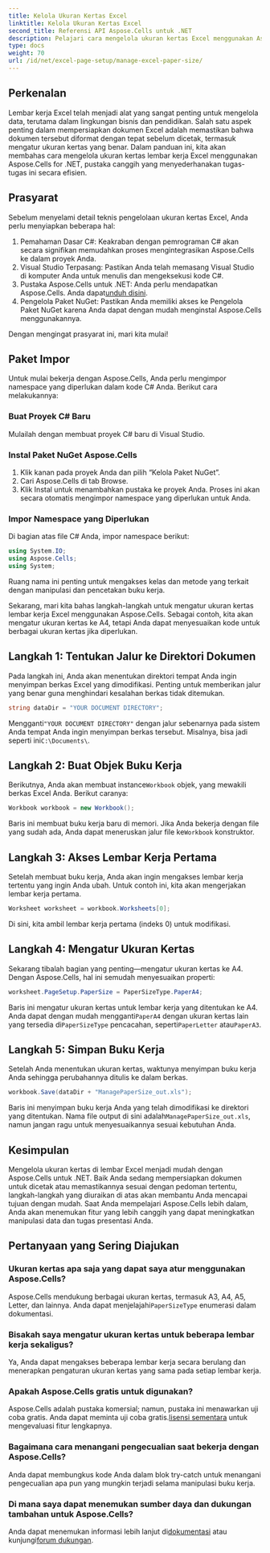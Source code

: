 ```yaml
---
title: Kelola Ukuran Kertas Excel
linktitle: Kelola Ukuran Kertas Excel
second_title: Referensi API Aspose.Cells untuk .NET
description: Pelajari cara mengelola ukuran kertas Excel menggunakan Aspose.Cells untuk .NET. Panduan ini menawarkan petunjuk dan contoh langkah demi langkah untuk integrasi yang lancar.
type: docs
weight: 70
url: /id/net/excel-page-setup/manage-excel-paper-size/
---
```

## Perkenalan

Lembar kerja Excel telah menjadi alat yang sangat penting untuk mengelola data, terutama dalam lingkungan bisnis dan pendidikan. Salah satu aspek penting dalam mempersiapkan dokumen Excel adalah memastikan bahwa dokumen tersebut diformat dengan tepat sebelum dicetak, termasuk mengatur ukuran kertas yang benar. Dalam panduan ini, kita akan membahas cara mengelola ukuran kertas lembar kerja Excel menggunakan Aspose.Cells for .NET, pustaka canggih yang menyederhanakan tugas-tugas ini secara efisien.

## Prasyarat

Sebelum menyelami detail teknis pengelolaan ukuran kertas Excel, Anda perlu menyiapkan beberapa hal:

1. Pemahaman Dasar C#: Keakraban dengan pemrograman C# akan secara signifikan memudahkan proses mengintegrasikan Aspose.Cells ke dalam proyek Anda.
2. Visual Studio Terpasang: Pastikan Anda telah memasang Visual Studio di komputer Anda untuk menulis dan mengeksekusi kode C#.
3. Pustaka Aspose.Cells untuk .NET: Anda perlu mendapatkan Aspose.Cells. Anda dapat[unduh disini](https://releases.aspose.com/cells/net/).
4. Pengelola Paket NuGet: Pastikan Anda memiliki akses ke Pengelola Paket NuGet karena Anda dapat dengan mudah menginstal Aspose.Cells menggunakannya.

Dengan mengingat prasyarat ini, mari kita mulai!

## Paket Impor

Untuk mulai bekerja dengan Aspose.Cells, Anda perlu mengimpor namespace yang diperlukan dalam kode C# Anda. Berikut cara melakukannya:

### Buat Proyek C# Baru

Mulailah dengan membuat proyek C# baru di Visual Studio.

### Instal Paket NuGet Aspose.Cells

1. Klik kanan pada proyek Anda dan pilih “Kelola Paket NuGet”.
2. Cari Aspose.Cells di tab Browse.
3. Klik Instal untuk menambahkan pustaka ke proyek Anda. Proses ini akan secara otomatis mengimpor namespace yang diperlukan untuk Anda.

### Impor Namespace yang Diperlukan

Di bagian atas file C# Anda, impor namespace berikut:

```csharp
using System.IO;
using Aspose.Cells;
using System;
```

Ruang nama ini penting untuk mengakses kelas dan metode yang terkait dengan manipulasi dan pencetakan buku kerja.

Sekarang, mari kita bahas langkah-langkah untuk mengatur ukuran kertas lembar kerja Excel menggunakan Aspose.Cells. Sebagai contoh, kita akan mengatur ukuran kertas ke A4, tetapi Anda dapat menyesuaikan kode untuk berbagai ukuran kertas jika diperlukan.

## Langkah 1: Tentukan Jalur ke Direktori Dokumen

Pada langkah ini, Anda akan menentukan direktori tempat Anda ingin menyimpan berkas Excel yang dimodifikasi. Penting untuk memberikan jalur yang benar guna menghindari kesalahan berkas tidak ditemukan.

```csharp
string dataDir = "YOUR DOCUMENT DIRECTORY";
```

 Mengganti`"YOUR DOCUMENT DIRECTORY"` dengan jalur sebenarnya pada sistem Anda tempat Anda ingin menyimpan berkas tersebut. Misalnya, bisa jadi seperti ini`C:\Documents\`.

## Langkah 2: Buat Objek Buku Kerja

 Berikutnya, Anda akan membuat instance`Workbook` objek, yang mewakili berkas Excel Anda. Berikut caranya:

```csharp
Workbook workbook = new Workbook();
```

 Baris ini membuat buku kerja baru di memori. Jika Anda bekerja dengan file yang sudah ada, Anda dapat meneruskan jalur file ke`Workbook` konstruktor.

## Langkah 3: Akses Lembar Kerja Pertama

Setelah membuat buku kerja, Anda akan ingin mengakses lembar kerja tertentu yang ingin Anda ubah. Untuk contoh ini, kita akan mengerjakan lembar kerja pertama.

```csharp
Worksheet worksheet = workbook.Worksheets[0];
```

Di sini, kita ambil lembar kerja pertama (indeks 0) untuk modifikasi.

## Langkah 4: Mengatur Ukuran Kertas

Sekarang tibalah bagian yang penting—mengatur ukuran kertas ke A4. Dengan Aspose.Cells, hal ini semudah menyesuaikan properti:

```csharp
worksheet.PageSetup.PaperSize = PaperSizeType.PaperA4;
```

 Baris ini mengatur ukuran kertas untuk lembar kerja yang ditentukan ke A4. Anda dapat dengan mudah mengganti`PaperA4` dengan ukuran kertas lain yang tersedia di`PaperSizeType` pencacahan, seperti`PaperLetter` atau`PaperA3`.

## Langkah 5: Simpan Buku Kerja

Setelah Anda menentukan ukuran kertas, waktunya menyimpan buku kerja Anda sehingga perubahannya ditulis ke dalam berkas.

```csharp
workbook.Save(dataDir + "ManagePaperSize_out.xls");
```

 Baris ini menyimpan buku kerja Anda yang telah dimodifikasi ke direktori yang ditentukan. Nama file output di sini adalah`ManagePaperSize_out.xls`, namun jangan ragu untuk menyesuaikannya sesuai kebutuhan Anda.

## Kesimpulan

Mengelola ukuran kertas di lembar Excel menjadi mudah dengan Aspose.Cells untuk .NET. Baik Anda sedang mempersiapkan dokumen untuk dicetak atau memastikannya sesuai dengan pedoman tertentu, langkah-langkah yang diuraikan di atas akan membantu Anda mencapai tujuan dengan mudah. Saat Anda mempelajari Aspose.Cells lebih dalam, Anda akan menemukan fitur yang lebih canggih yang dapat meningkatkan manipulasi data dan tugas presentasi Anda.

## Pertanyaan yang Sering Diajukan

### Ukuran kertas apa saja yang dapat saya atur menggunakan Aspose.Cells?
 Aspose.Cells mendukung berbagai ukuran kertas, termasuk A3, A4, A5, Letter, dan lainnya. Anda dapat menjelajahi`PaperSizeType` enumerasi dalam dokumentasi.

### Bisakah saya mengatur ukuran kertas untuk beberapa lembar kerja sekaligus?
Ya, Anda dapat mengakses beberapa lembar kerja secara berulang dan menerapkan pengaturan ukuran kertas yang sama pada setiap lembar kerja.

### Apakah Aspose.Cells gratis untuk digunakan?
 Aspose.Cells adalah pustaka komersial; namun, pustaka ini menawarkan uji coba gratis. Anda dapat meminta uji coba gratis.[lisensi sementara](https://purchase.aspose.com/temporary-license/) untuk mengevaluasi fitur lengkapnya.

### Bagaimana cara menangani pengecualian saat bekerja dengan Aspose.Cells?
Anda dapat membungkus kode Anda dalam blok try-catch untuk menangani pengecualian apa pun yang mungkin terjadi selama manipulasi buku kerja.

### Di mana saya dapat menemukan sumber daya dan dukungan tambahan untuk Aspose.Cells?
 Anda dapat menemukan informasi lebih lanjut di[dokumentasi](https://reference.aspose.com/cells/net/) atau kunjungi[forum dukungan](https://forum.aspose.com/c/cells/9).